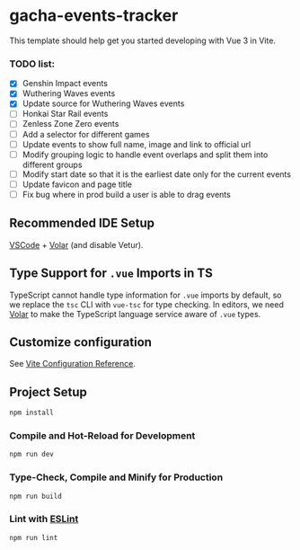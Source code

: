 # gacha-events-tracker

This template should help get you started developing with Vue 3 in Vite.

### TODO list:

- [x] Genshin Impact events
- [x] Wuthering Waves events
- [x] Update source for Wuthering Waves events
- [ ] Honkai Star Rail events
- [ ] Zenless Zone Zero events
- [ ] Add a selector for different games
- [ ] Update events to show full name, image and link to official url
- [ ] Modify grouping logic to handle event overlaps and split them into different groups
- [ ] Modify start date so that it is the earliest date only for the current events
- [ ] Update favicon and page title
- [ ] Fix bug where in prod build a user is able to drag events

## Recommended IDE Setup

[VSCode](https://code.visualstudio.com/) + [Volar](https://marketplace.visualstudio.com/items?itemName=Vue.volar) (and disable Vetur).

## Type Support for `.vue` Imports in TS

TypeScript cannot handle type information for `.vue` imports by default, so we replace the `tsc` CLI with `vue-tsc` for type checking. In editors, we need [Volar](https://marketplace.visualstudio.com/items?itemName=Vue.volar) to make the TypeScript language service aware of `.vue` types.

## Customize configuration

See [Vite Configuration Reference](https://vite.dev/config/).

## Project Setup

```sh
npm install
```

### Compile and Hot-Reload for Development

```sh
npm run dev
```

### Type-Check, Compile and Minify for Production

```sh
npm run build
```

### Lint with [ESLint](https://eslint.org/)

```sh
npm run lint
```
